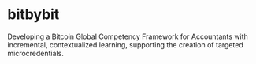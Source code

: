 # bitbybit
Developing a Bitcoin Global Competency Framework for Accountants with incremental, contextualized learning, supporting the creation of targeted microcredentials.
